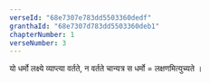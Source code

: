 ```yaml
---
verseId: "68e7307e783dd5503360dedf"
granthaId: "68e7307d783dd5503360deb1"
chapterNumber: 1
verseNumber: 3
---
```


यो धर्मो  लक्ष्ये व्याप्त्या वर्तते, न वर्तते चान्यत्र स धर्मो = लक्षणमित्युच्यते ।
